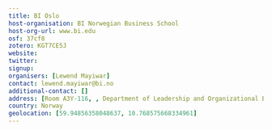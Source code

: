 ```yaml
---
title: BI Oslo
host-organisation: BI Norwegian Business School
host-org-url: www.bi.edu
osf: 37cf8
zotero: KGT7CE5J
website: 
twitter: 
signup: 
organisers: [Lewend Mayiwar]
contact: lewend.mayiwar@bi.no
additional-contact: []
address: [Room A3Y-116, , Department of Leadership and Organizational Behavior, , BI Norwegian Business School]
country: Norway
geolocation: [59.94856358048637, 10.768575668334961]
---
```



